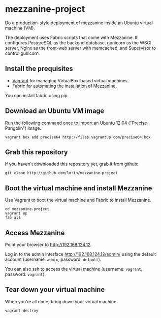 # mezzanine-project

Do a production-style deployment of mezzanine inside an Ubuntu virtual machine (VM).

The deployment uses Fabric scripts that come with Mezzanine. It configures PostgreSQL as the backend database, gunicorn as the WSGI server, Nginx as the front-web server with memcached, and Supervisor to control gunicorn.

## Install the prequisites

 * [Vagrant](http://vagrantup.com) for managing VirtualBox-based virtual machines.
 * [Fabric](http://docs.fabfile.org) for automating the installation of Mezzanine.

 You can install fabric using pip.

## Download an Ubuntu VM image

Run the following command once to import an Ubuntu 12.04 ("Precise Pangolin") image.

    vagrant box add precise64 http://files.vagrantup.com/precise64.box

## Grab this repository
If you haven't downloaded this repository yet, grab it from github:

    git clone http://github.com/lorin/mezzanine-project

##  Boot the virtual machine and install Mezzanine

Use Vagrant to boot the virtual machine and Fabric to install Mezzanine.

    cd mezzanine-project
    vagrant up
    fab all


## Access Mezzanine

Point your browser to <http://192.168.124.12>.

Log in to the admin interface <http://192.168.124.12/admin/> using the default account (username: `admin`, password: `default`).

You can also ssh to access the virtual machine (username: `vagrant`, password: `vagrant`).


## Tear down your virtual machine

When you're all done, bring down your virtual machine.

    vagrant destroy